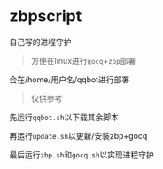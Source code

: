 # zbpscript
自己写的进程守护
>方便在linux进行`gocq`+`zbp`部署

会在/home/用户名/qqbot进行部署
>仅供参考


先运行`qqbot.sh`以下载其余脚本

再运行`update.sh`以更新/安装zbp+gocq

最后运行`zbp.sh`和`gocq.sh`以实现进程守护
